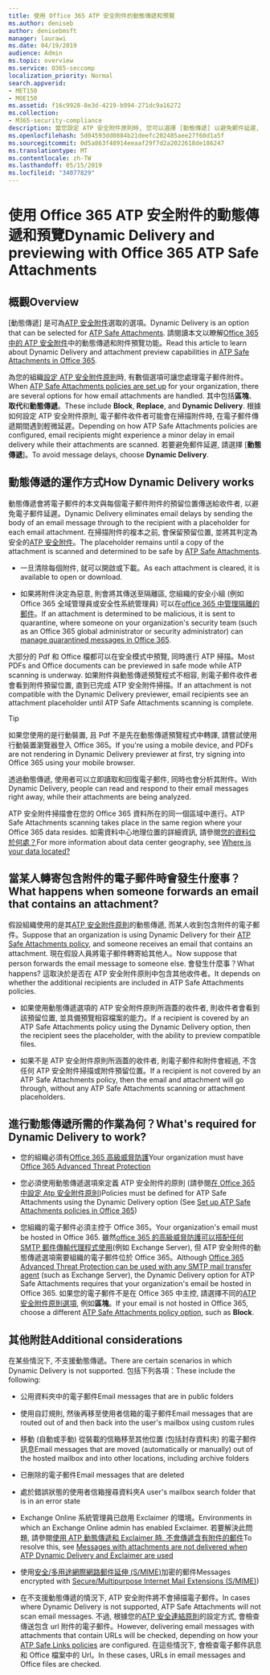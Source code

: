 ```yaml
---
title: 使用 Office 365 ATP 安全附件的動態傳遞和預覽
ms.author: deniseb
author: denisebmsft
manager: laurawi
ms.date: 04/19/2019
audience: Admin
ms.topic: overview
ms.service: O365-seccomp
localization_priority: Normal
search.appverid:
- MET150
- MOE150
ms.assetid: f16c9928-8e3d-4219-b994-271dc9a16272
ms.collection:
- M365-security-compliance
description: 當您設定 ATP 安全附件原則時, 您可以選擇 [動態傳遞] 以避免郵件延遲, 並讓使用者預覽所掃描的附件。
ms.openlocfilehash: 5d04593dd0884b21deefc202485aee27f60d1a5f
ms.sourcegitcommit: 0d5a863f48914eeaaf29f7d2a2022618de186247
ms.translationtype: MT
ms.contentlocale: zh-TW
ms.lasthandoff: 05/15/2019
ms.locfileid: "34077829"
---
```

# <a name="dynamic-delivery-and-previewing-with-office-365-atp-safe-attachments"></a><span data-ttu-id="bf400-103">使用 Office 365 ATP 安全附件的動態傳遞和預覽</span><span class="sxs-lookup"><span data-stu-id="bf400-103">Dynamic Delivery and previewing with Office 365 ATP Safe Attachments</span></span>

## <a name="overview"></a><span data-ttu-id="bf400-104">概觀</span><span class="sxs-lookup"><span data-stu-id="bf400-104">Overview</span></span>

<span data-ttu-id="bf400-105">[動態傳遞] 是可為[ATP 安全附件](atp-safe-attachments.md)選取的選項。</span><span class="sxs-lookup"><span data-stu-id="bf400-105">Dynamic Delivery is an option that can be selected for [ATP Safe Attachments](atp-safe-attachments.md).</span></span> <span data-ttu-id="bf400-106">請閱讀本文以瞭解[Office 365 中的 ATP 安全附件](atp-safe-attachments.md)中的動態傳遞和附件預覽功能。</span><span class="sxs-lookup"><span data-stu-id="bf400-106">Read this article to learn about Dynamic Delivery and attachment preview capabilities in [ATP Safe Attachments in Office 365](atp-safe-attachments.md).</span></span>

<span data-ttu-id="bf400-107">為您的組織[設定 ATP 安全附件原則](set-up-atp-safe-attachments-policies.md)時, 有數個選項可讓您處理電子郵件附件。</span><span class="sxs-lookup"><span data-stu-id="bf400-107">When [ATP Safe Attachments policies are set up](set-up-atp-safe-attachments-policies.md) for your organization, there are several options for how email attachments are handled.</span></span> <span data-ttu-id="bf400-108">其中包括**區塊**、**取代**和**動態傳遞**。</span><span class="sxs-lookup"><span data-stu-id="bf400-108">These include **Block**, **Replace**, and **Dynamic Delivery**.</span></span> <span data-ttu-id="bf400-109">根據如何設定 ATP 安全附件原則, 電子郵件收件者可能會在掃描附件時, 在電子郵件傳遞期間遇到輕微延遲。</span><span class="sxs-lookup"><span data-stu-id="bf400-109">Depending on how ATP Safe Attachments policies are configured, email recipients might experience a minor delay in email delivery while their attachments are scanned.</span></span> <span data-ttu-id="bf400-110">若要避免郵件延遲, 請選擇 [**動態傳遞**]。</span><span class="sxs-lookup"><span data-stu-id="bf400-110">To avoid message delays, choose **Dynamic Delivery**.</span></span>
  
## <a name="how-dynamic-delivery-works"></a><span data-ttu-id="bf400-111">動態傳遞的運作方式</span><span class="sxs-lookup"><span data-stu-id="bf400-111">How Dynamic Delivery works</span></span>
  
<span data-ttu-id="bf400-112">動態傳遞會將電子郵件的本文與每個電子郵件附件的預留位置傳送給收件者, 以避免電子郵件延遲。</span><span class="sxs-lookup"><span data-stu-id="bf400-112">Dynamic Delivery eliminates email delays by sending the body of an email message through to the recipient with a placeholder for each email attachment.</span></span> <span data-ttu-id="bf400-113">在掃描附件的複本之前, 會保留預留位置, 並將其判定為安全的[ATP 安全附件](atp-safe-attachments.md)。</span><span class="sxs-lookup"><span data-stu-id="bf400-113">The placeholder remains until a copy of the attachment is scanned and determined to be safe by [ATP Safe Attachments](atp-safe-attachments.md).</span></span> 

- <span data-ttu-id="bf400-114">一旦清除每個附件, 就可以開啟或下載。</span><span class="sxs-lookup"><span data-stu-id="bf400-114">As each attachment is cleared, it is available to open or download.</span></span> 

- <span data-ttu-id="bf400-115">如果將附件決定為惡意, 則會將其傳送至隔離區, 您組織的安全小組 (例如 Office 365 全域管理員或安全性系統管理員) 可以在[office 365 中管理隔離的郵件](manage-quarantined-messages-and-files.md)。</span><span class="sxs-lookup"><span data-stu-id="bf400-115">If an attachment is determined to be malicious, it is sent to quarantine, where someone on your organization's security team (such as an Office 365 global administrator or security administrator) can [manage quarantined messages in Office 365](manage-quarantined-messages-and-files.md).</span></span>

<span data-ttu-id="bf400-116">大部分的 Pdf 和 Office 檔都可以在安全模式中預覽, 同時進行 ATP 掃描。</span><span class="sxs-lookup"><span data-stu-id="bf400-116">Most PDFs and Office documents can be previewed in safe mode while ATP scanning is underway.</span></span> <span data-ttu-id="bf400-117">如果附件與動態傳遞預覽程式不相容, 則電子郵件收件者會看到附件預留位置, 直到已完成 ATP 安全附件掃描。</span><span class="sxs-lookup"><span data-stu-id="bf400-117">If an attachment is not compatible with the Dynamic Delivery previewer, email recipients see an attachment placeholder until ATP Safe Attachments scanning is complete.</span></span>

> [!TIP]
> <span data-ttu-id="bf400-118">如果您使用的是行動裝置, 且 Pdf 不是先在動態傳遞預覽程式中轉譯, 請嘗試使用行動裝置瀏覽器登入 Office 365。</span><span class="sxs-lookup"><span data-stu-id="bf400-118">If you're using a mobile device, and PDFs are not rendering in Dynamic Delivery previewer at first, try signing into Office 365 using your mobile browser.</span></span>

<span data-ttu-id="bf400-119">透過動態傳遞, 使用者可以立即讀取和回復電子郵件, 同時也會分析其附件。</span><span class="sxs-lookup"><span data-stu-id="bf400-119">With Dynamic Delivery, people can read and respond to their email messages right away, while their attachments are being analyzed.</span></span> 

<span data-ttu-id="bf400-120">ATP 安全附件掃描會在您的 Office 365 資料所在的同一個區域中進行。</span><span class="sxs-lookup"><span data-stu-id="bf400-120">ATP Safe Attachments scanning takes place in the same region where your Office 365 data resides.</span></span> <span data-ttu-id="bf400-121">如需資料中心地理位置的詳細資訊, 請參閱[您的資料位於何處？](https://products.office.com/where-is-your-data-located?geo=All)</span><span class="sxs-lookup"><span data-stu-id="bf400-121">For more information about data center geography, see [Where is your data located?](https://products.office.com/where-is-your-data-located?geo=All)</span></span> 
  
## <a name="what-happens-when-someone-forwards-an-email-that-contains-an-attachment"></a><span data-ttu-id="bf400-122">當某人轉寄包含附件的電子郵件時會發生什麼事？</span><span class="sxs-lookup"><span data-stu-id="bf400-122">What happens when someone forwards an email that contains an attachment?</span></span>

<span data-ttu-id="bf400-123">假設組織使用的是其[ATP 安全附件原則](set-up-atp-safe-attachments-policies.md)的動態傳遞, 而某人收到包含附件的電子郵件。</span><span class="sxs-lookup"><span data-stu-id="bf400-123">Suppose that an organization is using Dynamic Delivery for their [ATP Safe Attachments policy](set-up-atp-safe-attachments-policies.md), and someone receives an email that contains an attachment.</span></span> <span data-ttu-id="bf400-124">現在假設人員將電子郵件轉寄給其他人。</span><span class="sxs-lookup"><span data-stu-id="bf400-124">Now suppose that person forwards the email message to someone else.</span></span> <span data-ttu-id="bf400-125">會發生什麼事？</span><span class="sxs-lookup"><span data-stu-id="bf400-125">What happens?</span></span> <span data-ttu-id="bf400-126">這取決於是否在 ATP 安全附件原則中包含其他收件者。</span><span class="sxs-lookup"><span data-stu-id="bf400-126">It depends on whether the additional recipients are included in ATP Safe Attachments policies.</span></span>
  
- <span data-ttu-id="bf400-127">如果使用動態傳遞選項的 ATP 安全附件原則所涵蓋的收件者, 則收件者會看到該預留位置, 並具備預覽相容檔案的能力。</span><span class="sxs-lookup"><span data-stu-id="bf400-127">If a recipient is covered by an ATP Safe Attachments policy using the Dynamic Delivery option, then the recipient sees the placeholder, with the ability to preview compatible files.</span></span>
    
- <span data-ttu-id="bf400-128">如果不是 ATP 安全附件原則所涵蓋的收件者, 則電子郵件和附件會經過, 不含任何 ATP 安全附件掃描或附件預留位置。</span><span class="sxs-lookup"><span data-stu-id="bf400-128">If a recipient is not covered by an ATP Safe Attachments policy, then the email and attachment will go through, without any ATP Safe Attachments scanning or attachment placeholders.</span></span>
    
## <a name="whats-required-for-dynamic-delivery-to-work"></a><span data-ttu-id="bf400-129">進行動態傳遞所需的作業為何？</span><span class="sxs-lookup"><span data-stu-id="bf400-129">What's required for Dynamic Delivery to work?</span></span>

- <span data-ttu-id="bf400-130">您的組織必須有[Office 365 高級威脅防護](office-365-atp.md)</span><span class="sxs-lookup"><span data-stu-id="bf400-130">Your organization must have [Office 365 Advanced Threat Protection](office-365-atp.md)</span></span>
    
- <span data-ttu-id="bf400-131">您必須使用動態傳遞選項來定義 ATP 安全附件的原則 (請參閱[在 Office 365 中設定 Atp 安全附件原則](set-up-atp-safe-attachments-policies.md))</span><span class="sxs-lookup"><span data-stu-id="bf400-131">Policies must be defined for ATP Safe Attachments using the Dynamic Delivery option (See [Set up ATP Safe Attachments policies in Office 365](set-up-atp-safe-attachments-policies.md))</span></span>
    
- <span data-ttu-id="bf400-132">您組織的電子郵件必須主控于 Office 365。</span><span class="sxs-lookup"><span data-stu-id="bf400-132">Your organization's email must be hosted in Office 365.</span></span> <span data-ttu-id="bf400-133">雖然[office 365 的高級威脅防護可以搭配任何 SMTP 郵件傳輸代理程式使用](https://docs.microsoft.com/office365/servicedescriptions/office-365-advanced-threat-protection-service-description#requirements-for-office-365-advanced-threat-protection-atp)(例如 Exchange Server), 但 ATP 安全附件的動態傳遞選項需要組織的電子郵件位於 Office 365。</span><span class="sxs-lookup"><span data-stu-id="bf400-133">Although [Office 365 Advanced Threat Protection can be used with any SMTP mail transfer agent](https://docs.microsoft.com/office365/servicedescriptions/office-365-advanced-threat-protection-service-description#requirements-for-office-365-advanced-threat-protection-atp) (such as Exchange Server), the Dynamic Delivery option for ATP Safe Attachments requires that your organization's email be hosted in Office 365.</span></span> <span data-ttu-id="bf400-134">如果您的電子郵件不是在 Office 365 中主控, 請選擇不同的[ATP 安全附件原則選項](set-up-atp-safe-attachments-policies.md#step-3-learn-about-atp-safe-attachments-policy-options), 例如**區塊**。</span><span class="sxs-lookup"><span data-stu-id="bf400-134">If your email is not hosted in Office 365, choose a different [ATP Safe Attachments policy option](set-up-atp-safe-attachments-policies.md#step-3-learn-about-atp-safe-attachments-policy-options), such as **Block**.</span></span>
    
## <a name="additional-considerations"></a><span data-ttu-id="bf400-135">其他附註</span><span class="sxs-lookup"><span data-stu-id="bf400-135">Additional considerations</span></span>

<span data-ttu-id="bf400-136">在某些情況下, 不支援動態傳遞。</span><span class="sxs-lookup"><span data-stu-id="bf400-136">There are certain scenarios in which Dynamic Delivery is not supported.</span></span> <span data-ttu-id="bf400-137">包括下列各項：</span><span class="sxs-lookup"><span data-stu-id="bf400-137">These include the following:</span></span>
  
- <span data-ttu-id="bf400-138">公用資料夾中的電子郵件</span><span class="sxs-lookup"><span data-stu-id="bf400-138">Email messages that are in public folders</span></span>
    
- <span data-ttu-id="bf400-139">使用自訂規則, 然後再移至使用者信箱的電子郵件</span><span class="sxs-lookup"><span data-stu-id="bf400-139">Email messages that are routed out of and then back into the user's mailbox using custom rules</span></span>
    
- <span data-ttu-id="bf400-140">移動 (自動或手動) 從裝載的信箱移至其他位置 (包括封存資料夾) 的電子郵件訊息</span><span class="sxs-lookup"><span data-stu-id="bf400-140">Email messages that are moved (automatically or manually) out of the hosted mailbox and into other locations, including archive folders</span></span>
    
- <span data-ttu-id="bf400-141">已刪除的電子郵件</span><span class="sxs-lookup"><span data-stu-id="bf400-141">Email messages that are deleted</span></span>
    
- <span data-ttu-id="bf400-142">處於錯誤狀態的使用者信箱搜尋資料夾</span><span class="sxs-lookup"><span data-stu-id="bf400-142">A user's mailbox search folder that is in an error state</span></span>
    
- <span data-ttu-id="bf400-143">Exchange Online 系統管理員已啟用 Exclaimer 的環境。</span><span class="sxs-lookup"><span data-stu-id="bf400-143">Environments in which an Exchange Online admin has enabled Exclaimer.</span></span> <span data-ttu-id="bf400-144">若要解決此問題, 請參閱[使用 ATP 動態傳遞和 Exclaimer 時, 不會傳遞含有附件的郵件](https://support.microsoft.com/help/4014438/messages-with-attachments-are-not-delivered-when-atp-dynamic-delivery)</span><span class="sxs-lookup"><span data-stu-id="bf400-144">To resolve this, see [Messages with attachments are not delivered when ATP Dynamic Delivery and Exclaimer are used](https://support.microsoft.com/help/4014438/messages-with-attachments-are-not-delivered-when-atp-dynamic-delivery)</span></span>

- <span data-ttu-id="bf400-145">使用[安全/多用途網際網路郵件延伸 (S/MIME)](s-mime-for-message-signing-and-encryption.md)加密的郵件</span><span class="sxs-lookup"><span data-stu-id="bf400-145">Messages encrypted with [Secure/Multipurpose Internet Mail Extensions (S/MIME)](s-mime-for-message-signing-and-encryption.md))</span></span>

- <span data-ttu-id="bf400-146">在不支援動態傳遞的情況下, ATP 安全附件將不會掃描電子郵件。</span><span class="sxs-lookup"><span data-stu-id="bf400-146">In cases where Dynamic Delivery is not supported, ATP Safe Attachments will not scan email messages.</span></span> <span data-ttu-id="bf400-147">不過, 根據您的[ATP 安全連結原則](set-up-atp-safe-links-policies.md)的設定方式, 會檢查傳送包含 url 附件的電子郵件。</span><span class="sxs-lookup"><span data-stu-id="bf400-147">However, delivering email messages with attachments that contain URLs will be checked, depending on how your [ATP Safe Links policies](set-up-atp-safe-links-policies.md) are configured.</span></span> <span data-ttu-id="bf400-148">在這些情況下, 會檢查電子郵件訊息和 Office 檔案中的 Url。</span><span class="sxs-lookup"><span data-stu-id="bf400-148">In these cases, URLs in email messages and Office files are checked.</span></span>

